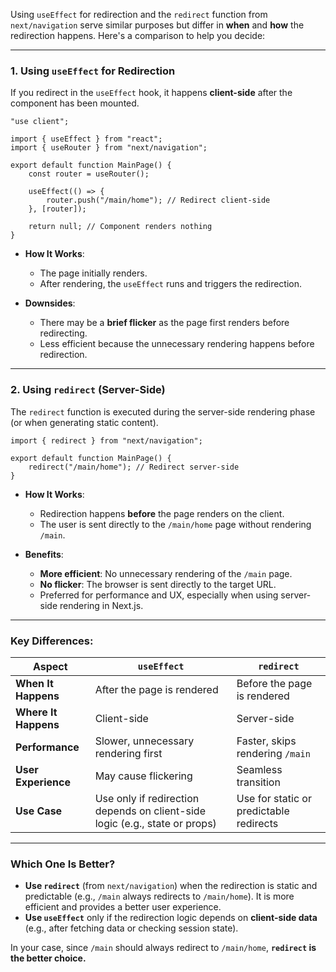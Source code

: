 Using `useEffect` for redirection and the `redirect` function from `next/navigation` serve similar purposes but differ in **when** and **how** the redirection happens. Here's a comparison to help you decide:

---

### 1. **Using `useEffect` for Redirection**

If you redirect in the `useEffect` hook, it happens **client-side** after the component has been mounted.

```tsx
"use client";

import { useEffect } from "react";
import { useRouter } from "next/navigation";

export default function MainPage() {
    const router = useRouter();

    useEffect(() => {
        router.push("/main/home"); // Redirect client-side
    }, [router]);

    return null; // Component renders nothing
}
```

- **How It Works**:

    - The page initially renders.
    - After rendering, the `useEffect` runs and triggers the redirection.

- **Downsides**:
    - There may be a **brief flicker** as the page first renders before redirecting.
    - Less efficient because the unnecessary rendering happens before redirection.

---

### 2. **Using `redirect` (Server-Side)**

The `redirect` function is executed during the server-side rendering phase (or when generating static content).

```tsx
import { redirect } from "next/navigation";

export default function MainPage() {
    redirect("/main/home"); // Redirect server-side
}
```

- **How It Works**:

    - Redirection happens **before** the page renders on the client.
    - The user is sent directly to the `/main/home` page without rendering `/main`.

- **Benefits**:
    - **More efficient**: No unnecessary rendering of the `/main` page.
    - **No flicker**: The browser is sent directly to the target URL.
    - Preferred for performance and UX, especially when using server-side rendering in Next.js.

---

### **Key Differences**:

| **Aspect**           | **`useEffect`**                                                             | **`redirect`**                          |
| -------------------- | --------------------------------------------------------------------------- | --------------------------------------- |
| **When It Happens**  | After the page is rendered                                                  | Before the page is rendered             |
| **Where It Happens** | Client-side                                                                 | Server-side                             |
| **Performance**      | Slower, unnecessary rendering first                                         | Faster, skips rendering `/main`         |
| **User Experience**  | May cause flickering                                                        | Seamless transition                     |
| **Use Case**         | Use only if redirection depends on client-side logic (e.g., state or props) | Use for static or predictable redirects |

---

### **Which One Is Better?**

- **Use `redirect`** (from `next/navigation`) when the redirection is static and predictable (e.g., `/main` always redirects to `/main/home`). It is more efficient and provides a better user experience.
- **Use `useEffect`** only if the redirection logic depends on **client-side data** (e.g., after fetching data or checking session state).

In your case, since `/main` should always redirect to `/main/home`, **`redirect` is the better choice.**
